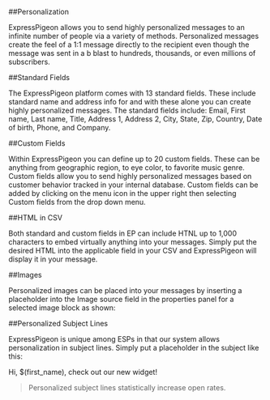 ##Personalization

ExpressPigeon allows you to send highly personalized messages to an infinite number of people via a variety of methods. 
Personalized messages create the feel of a 1:1 message directly to the recipient even though the message was sent in a b
blast to hundreds, thousands, or even millions of subscribers. 

##Standard Fields

The ExpressPigeon platform comes with 13 standard fields. These include standard name and address info for and with these alone
you can create highly personalized messages. The standard fields include: Email, First name, Last name, Title, Address 1,
Address 2, City, State, Zip, Country, Date of birth, Phone, and Company. 

##Custom Fields

Within ExpressPigeon you can define up to 20 custom fields. These can be anything from geographic region, to eye color, to 
favorite music genre. Custom fields allow you to send highly personalized messages based on customer behavior tracked in your 
internal database. Custom fields can be added by clicking on the menu icon in the upper right then selecting Custom fields from
the drop down menu. 

##HTML in CSV

Both standard and custom fields in EP can include HTNL up to 1,000 characters to embed virtually anything into your messages. 
Simply put the desired HTML into the applicable field in your CSV and ExpressPigeon will display it in your message. 

##Images

Personalized images can be placed into your messages by inserting a placeholder into the Image source field in the properties
panel for a selected image block as shown:

##Personalized Subject Lines

ExpressPigeon is unique among ESPs in that our system allows personalization in subject lines. Simply put a placeholder in the
subject like this: 

Hi, $(first_name), check out our new widget!

>Personalized subject lines statistically increase open rates.
